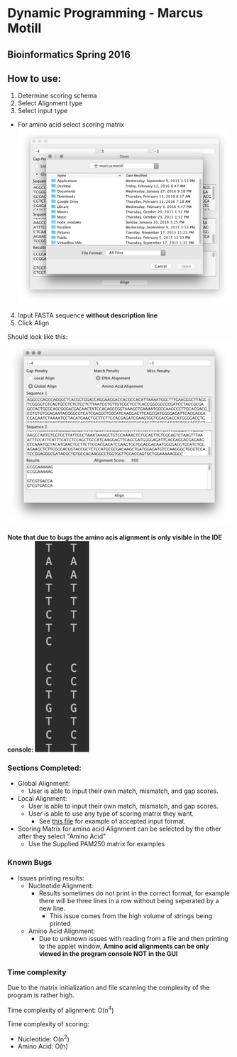 # Dynamic Programming - Marcus Motill
## Bioinformatics Spring 2016
## How to use:
1. Determine scoring schema
2. Select Alignment type
3. Select input type
  - For amino acid select scoring matrix
![](image2.png)

4. Input FASTA sequence **without description line**
5. Click Align

Should look like this: ![](image1.png)

**Note that due to bugs the amino acis alignment is only visible in the IDE console: ![](image3.png)**

### Sections Completed:
- Global Alignment:
  - User is able to input their own match, mismatch, and gap scores.
- Local Alignment:
  - User is able to input their own match, mismatch, and gap scores.
  - User is able to use any type of scoring matrix they want.
    - See [this file](PAM250.txt) for example of accepted input format.
- Scoring Matrix for amino acid Alignment can be selected by the other after they select "Amino Acid"
  - Use the Supplied PAM250 matrix for examples

### Known Bugs
- Issues printing results:
  - Nucleotide Alignment:
    - Results sometimes do not print in the correct format, for example there will be three lines in a row without being seperated by a new line.
      - This issue comes from the high volume of strings being printed
  - Amino Acid Alignment:
    - Due to unknown issues with reading from a file and then printing to the applet window, **Amino acid alignments can be only viewed in the program console NOT in the GUI**

### Time complexity
Due to the matrix initialization and file scanning the complexity of the program is rather high.

Time complexity of alignment: O(n<sup>4</sup>)

Time complexity of scoring:
- Nucleotide: O(n<sup>2</sup>)
- Amino Acid: O(n)
